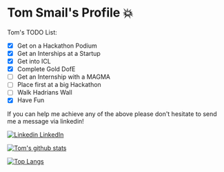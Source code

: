 # Tom Smail's Profile :collision:

Tom's TODO List:
- [x] Get on a Hackathon Podium
- [x] Get an Interships at a Startup
- [x] Get into ICL
- [x] Complete Gold DofE
- [ ] Get an Internship with a MAGMA
- [ ] Place first at a big Hackathon
- [ ] Walk Hadrians Wall
- [x] Have Fun

 If you can help me achieve any of the above please don't hesitate to send me a message via linkedin! 
 
 [![Linkedin](https://i.stack.imgur.com/gVE0j.png) LinkedIn](https://www.linkedin.com/in/tom-smail)

[![Tom's github stats](https://github-readme-stats.vercel.app/api?username=TomSmail&theme=radical&hide=contribs,issues)](https://github.com/anuraghazra/github-readme-stats)


[![Top Langs](https://github-readme-stats.vercel.app/api/top-langs/?username=TomSmail&theme=radical&layout=compact&exclude_repo=WellBeingApp,HackTheRunway,TomSmail.github.io&hide=Roff,jupyter%20notebook&langs_count=6)](https://github.com/anuraghazra/github-readme-stats)



<!--
**TomSmail/TomSmail** is a ✨ _special_ ✨ repository because its `README.md` (this file) appears on your GitHub profile.

Here are some ideas to get you started:

- 🔭 I’m currently working on ...
- 🌱 I’m currently learning ...
- 👯 I’m looking to collaborate on ...
- 🤔 I’m looking for help with ...
- 💬 Ask me about ...
- 📫 How to reach me: ...
- 😄 Pronouns: ...
- ⚡ Fun fact: ...
-->
